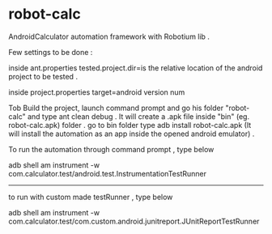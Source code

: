 # robot-calc
AndroidCalculator automation framework with Robotium lib .

Few settings to be done :

inside ant.properties
tested.project.dir=is the relative location of the android project to be tested .

inside project.properties
target=android version num

Tob Build the project, launch command prompt and go his folder "robot-calc" and type ant clean debug . It will create a  .apk file inside "bin" (eg. robot-calc.apk)
folder . 
go to bin folder 
type adb install robot-calc.apk  (It will install the automation as an app inside the opened android emulator) .

To run the automation through command prompt , type below

adb shell am instrument -w com.calculator.test/android.test.InstrumentationTestRunner

-----------------------------------------------------------------------------------------------------


to run with  custom made testRunner , type below

adb shell am instrument -w com.calculator.test/com.custom.android.junitreport.JUnitReportTestRunner


